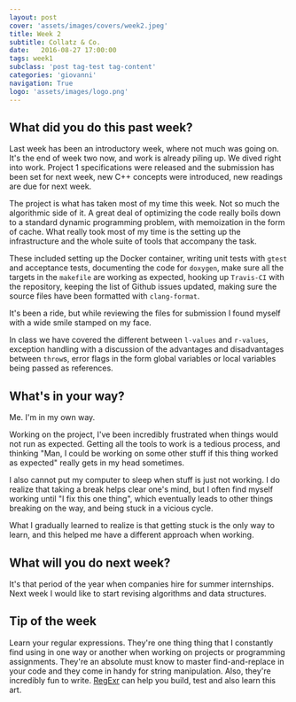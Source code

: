 ```yaml
---
layout: post
cover: 'assets/images/covers/week2.jpeg'
title: Week 2
subtitle: Collatz & Co.
date:   2016-08-27 17:00:00
tags: week1
subclass: 'post tag-test tag-content'
categories: 'giovanni'
navigation: True
logo: 'assets/images/logo.png'
---
```


## What did you do this past week?
Last week has been an introductory week, where not much was going on. It's the end of week two now, and work is already piling up. We dived right into work. Project 1 specifications were released and the submission has been set for next week, new C++ concepts were introduced, new readings are due for next week.

The project is what has taken most of my time this week. Not so much the algorithmic side of it. A great deal of optimizing the code really boils down to a standard dynamic programming problem, with memoization in the form of cache. What really took most of my time is the setting up the infrastructure and the whole suite of tools that accompany the task.

These included setting up the Docker container, writing unit tests with `gtest` and acceptance tests, documenting the code for `doxygen`, make sure all the targets in the `makefile` are working as expected, hooking up `Travis-CI` with the repository, keeping the list of Github issues updated, making sure the source files have been formatted with `clang-format`.

It's been a ride, but while reviewing the files for submission I found myself with a wide smile stamped on my face.

In class we have covered the different between `l-values` and `r-values`, exception handling with a discussion of the advantages and disadvantages between `throw`s, error flags in the form global variables or local variables being passed as references.


## What's in your way?
Me. I'm in my own way.

Working on the project, I've been incredibly frustrated when things would not run as expected. Getting all the tools to work is a tedious process, and thinking "Man, I could be working on some other stuff if this thing worked as expected" really gets in my head sometimes.

I also cannot put my computer to sleep when stuff is just not working. I do realize that taking a break helps clear one's mind, but I often find myself working until "I fix this one thing", which eventually leads to other things breaking on the way, and being stuck in a vicious cycle.

What I gradually learned to realize is that getting stuck is the only way to learn, and this helped me have a different approach when working.

## What will you do next week?
It's that period of the year when companies hire for summer internships. Next week I would like to start revising algorithms and data structures.


## Tip of the week
Learn your regular expressions. They're one thing thing that I constantly find using in one way or another when working on projects or programming assignments. They're an absolute must know to master find-and-replace in your code and they come in handy for string manipulation. Also, they're incredibly fun to write. [RegExr](http://regexr.com/) can help you build, test and also learn this art.